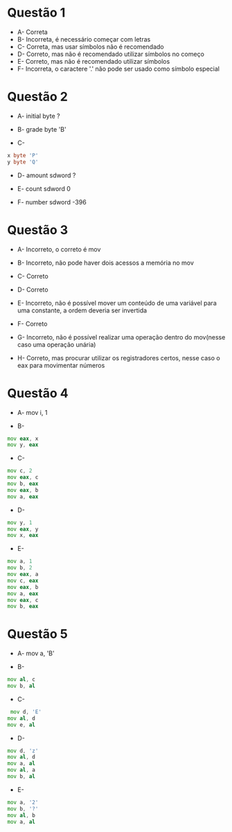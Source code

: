 # Questão 1

* A- Correta
* B- Incorreta, é necessário começar com letras
* C- Correta, mas usar símbolos não é recomendado
* D- Correto, mas não é recomendado utilizar símbolos no começo
* E- Correto, mas não é recomendado utilizar símbolos
* F- Incorreta, o caractere '.' não pode ser usado como símbolo especial

# Questão 2

* A- initial byte ? 

* B- grade byte 'B'

* C-  

```asm
x byte 'P'
y byte 'Q'
```

* D- amount sdword ?

* E- count sdword 0

* F- number sdword -396

# Questão 3

* A- Incorreto, o correto é mov

* B- Incorreto, não pode haver dois acessos a memória no mov

* C- Correto

* D- Correto

* E- Incorreto, não é possível mover um conteúdo de uma variável para uma constante, a ordem deveria ser invertida

* F- Correto

* G- Incorreto, não é possível realizar uma operação dentro do mov(nesse caso uma operação unária)

* H- Correto, mas procurar utilizar os registradores certos, nesse caso o eax para movimentar números

# Questão 4

* A- mov i, 1

* B-

```asm
mov eax, x
mov y, eax
```

* C-

```asm
mov c, 2
mov eax, c
mov b, eax
mov eax, b
mov a, eax
```

* D-

```asm
mov y, 1
mov eax, y
mov x, eax
```


* E-

```asm
mov a, 1 
mov b, 2
mov eax, a
mov c, eax
mov eax, b
mov a, eax
mov eax, c
mov b, eax
```

# Questão 5

* A- mov a, 'B'

* B-

```asm
mov al, c
mov b, al
```

* C-

```asm
 mov d, 'E'
mov al, d
mov e, al
```

* D-

```asm
mov d, 'z'
mov al, d
mov a, al
mov al, a
mov b, al
```

* E-


```asm
mov a, '2'
mov b, '?'
mov al, b
mov a, al
```
